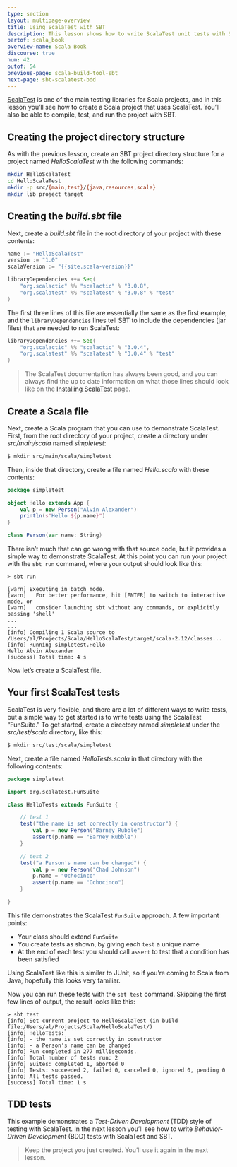 ```yaml
---
type: section
layout: multipage-overview
title: Using ScalaTest with SBT
description: This lesson shows how to write ScalaTest unit tests with SBT in a test-driven development (TDD) style.
partof: scala_book
overview-name: Scala Book
discourse: true
num: 42
outof: 54
previous-page: scala-build-tool-sbt
next-page: sbt-scalatest-bdd
---
```



[ScalaTest](http://www.scalatest.org) is one of the main testing libraries for Scala projects, and in this lesson you’ll see how to create a Scala project that uses ScalaTest. You’ll also be able to compile, test, and run the project with SBT.


## Creating the project directory structure

As with the previous lesson, create an SBT project directory structure for a project named *HelloScalaTest* with the following commands:

```sh
mkdir HelloScalaTest
cd HelloScalaTest
mkdir -p src/{main,test}/{java,resources,scala}
mkdir lib project target
```



## Creating the *build.sbt* file

Next, create a *build.sbt* file in the root directory of your project with these contents:

```scala
name := "HelloScalaTest"
version := "1.0"
scalaVersion := "{{site.scala-version}}"

libraryDependencies ++= Seq(
    "org.scalactic" %% "scalactic" % "3.0.8",
    "org.scalatest" %% "scalatest" % "3.0.8" % "test"
)
```

The first three lines of this file are essentially the same as the first example, and the `libraryDependencies` lines tell SBT to include the dependencies (jar files) that are needed to run ScalaTest:

```scala
libraryDependencies ++= Seq(
    "org.scalactic" %% "scalactic" % "3.0.4",
    "org.scalatest" %% "scalatest" % "3.0.4" % "test"
)
```

>The ScalaTest documentation has always been good, and you can always find the up to date information on what those lines should look like on the [Installing ScalaTest](http://www.scalatest.org/install) page.



## Create a Scala file

Next, create a Scala program that you can use to demonstrate ScalaTest. First, from the root directory of your project, create a directory under *src/main/scala* named *simpletest*:

```sh
$ mkdir src/main/scala/simpletest
```

Then, inside that directory, create a file named *Hello.scala* with these contents:

```scala
package simpletest

object Hello extends App {
    val p = new Person("Alvin Alexander")
    println(s"Hello ${p.name}")
}

class Person(var name: String)
```

There isn’t much that can go wrong with that source code, but it provides a simple way to demonstrate ScalaTest. At this point you can run your project with the `sbt run` command, where your output should look like this:

````
> sbt run

[warn] Executing in batch mode.
[warn]   For better performance, hit [ENTER] to switch to interactive mode, or
[warn]   consider launching sbt without any commands, or explicitly passing 'shell'
...
...
[info] Compiling 1 Scala source to /Users/al/Projects/Scala/HelloScalaTest/target/scala-2.12/classes...
[info] Running simpletest.Hello 
Hello Alvin Alexander
[success] Total time: 4 s
````

Now let’s create a ScalaTest file.



## Your first ScalaTest tests

ScalaTest is very flexible, and there are a lot of different ways to write tests, but a simple way to get started is to write tests using the ScalaTest “FunSuite.” To get started, create a directory named *simpletest* under the *src/test/scala* directory, like this:

```sh
$ mkdir src/test/scala/simpletest
```

Next, create a file named *HelloTests.scala* in that directory with the following contents:

```scala
package simpletest

import org.scalatest.FunSuite

class HelloTests extends FunSuite {

    // test 1
    test("the name is set correctly in constructor") {
        val p = new Person("Barney Rubble")
        assert(p.name == "Barney Rubble")
    }

    // test 2
    test("a Person's name can be changed") {
        val p = new Person("Chad Johnson")
        p.name = "Ochocinco"
        assert(p.name == "Ochocinco")
    }

}
```

This file demonstrates the ScalaTest `FunSuite` approach. A few important points:

- Your class should extend `FunSuite`
- You create tests as shown, by giving each `test` a unique name
- At the end of each test you should call `assert` to test that a condition has been satisfied

Using ScalaTest like this is similar to JUnit, so if you’re coming to Scala from Java, hopefully this looks very familiar.

Now you can run these tests with the `sbt test` command. Skipping the first few lines of output, the result looks like this:

````
> sbt test
[info] Set current project to HelloScalaTest (in build file:/Users/al/Projects/Scala/HelloScalaTest/)
[info] HelloTests:
[info] - the name is set correctly in constructor
[info] - a Person's name can be changed
[info] Run completed in 277 milliseconds.
[info] Total number of tests run: 2
[info] Suites: completed 1, aborted 0
[info] Tests: succeeded 2, failed 0, canceled 0, ignored 0, pending 0
[info] All tests passed.
[success] Total time: 1 s
````



## TDD tests

This example demonstrates a *Test-Driven Development* (TDD) style of testing with ScalaTest. In the next lesson you’ll see how to write *Behavior-Driven Development* (BDD) tests with ScalaTest and SBT.

>Keep the project you just created. You’ll use it again in the next lesson.








